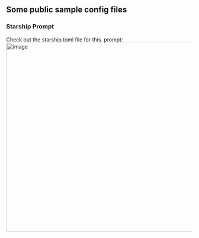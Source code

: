 ## Some public sample config files

### Starship Prompt
Check out the starship.toml file for this. prompt:
<img width="511" alt="image" src="https://user-images.githubusercontent.com/6930367/212193157-2c4c3dea-a484-47b3-b846-a94d0638f4a0.png">
